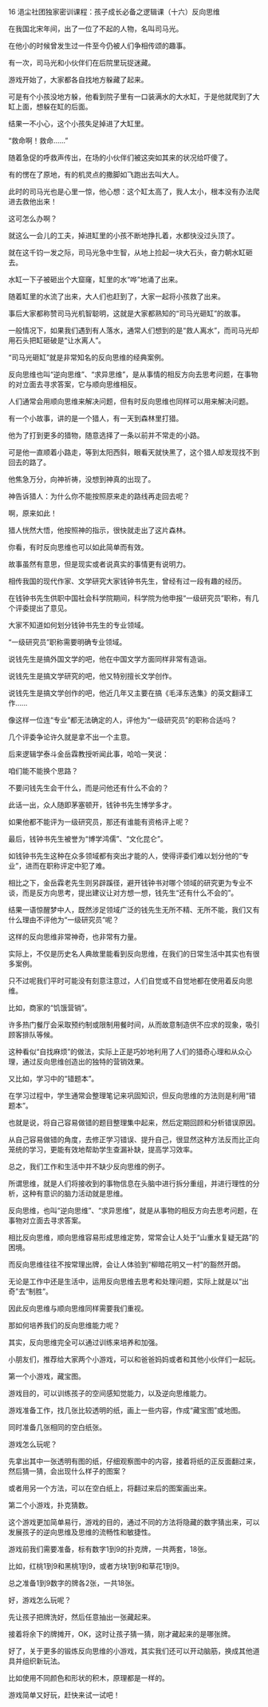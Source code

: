 16 浥尘社团独家密训课程：孩子成长必备之逻辑课（十六）反向思维



在我国北宋年间，出了一位了不起的人物，名叫司马光。

在他小的时候曾发生过一件至今仍被人们争相传颂的趣事。



有一次，司马光和小伙伴们在后院里玩捉迷藏。

游戏开始了，大家都各自找地方躲藏了起来。

可是有个小孩没地方躲，他看到院子里有一口装满水的大水缸，于是他就爬到了大缸上面，想躲在缸的后面。

结果一不小心，这个小孩失足掉进了大缸里。

“救命啊！救命……”



随着急促的呼救声传出，在场的小伙伴们被这突如其来的状况给吓傻了。

有的愣在了原地，有的机灵点的撒脚如飞跑出去叫大人。

此时的司马光也是心里一惊，他心想：这个缸太高了，我人太小，根本没有办法爬进去救他出来！

这可怎么办啊？

就这么一会儿的工夫，掉进缸里的小孩不断地挣扎着，水都快没过头顶了。

就在这千钧一发之际，司马光急中生智，从地上捡起一块大石头，奋力朝水缸砸去。

水缸一下子被砸出个大窟窿，缸里的水“哗”地涌了出来。

随着缸里的水流了出来，大人们也赶到了，大家一起将小孩救了出来。

事后大家都称赞司马光机智聪明，这就是大家都熟知的“司马光砸缸”的故事。



一般情况下，如果我们遇到有人落水，通常人们想到的是“救人离水”，而司马光却用石头把缸砸破是“让水离人”。

“司马光砸缸”就是非常知名的反向思维的经典案例。

反向思维也叫“逆向思维”、“求异思维”，是从事情的相反方向去思考问题，在事物的对立面去寻求答案，它与顺向思维相反。



人们通常会用顺向思维来解决问题，但有时反向思维也同样可以用来解决问题。

有一个小故事，讲的是一个猎人，有一天到森林里打猎。

他为了打到更多的猎物，随意选择了一条以前并不常走的小路。

可是他一直顺着小路走，等到太阳西斜，眼看天就快黑了，这个猎人却发现找不到回去的路了。

他焦急万分，向神祈祷，没想到神真的出现了。

神告诉猎人：为什么你不能按照原来走的路线再走回去呢？

啊，原来如此！

猎人恍然大悟，他按照神的指示，很快就走出了这片森林。

你看，有时反向思维也可以如此简单而有效。



故事虽然有意思，但是现实或者说真实的事情更有说明力。

相传我国的现代作家、文学研究大家钱钟书先生，曾经有过一段有趣的经历。

在钱钟书先生供职中国社会科学院期间，科学院为他申报“一级研究员”职称，有几个评委提出了意见。

大家不知道如何划分钱钟书先生的专业领域。

“一级研究员”职称需要明确专业领域。

说钱先生是搞外国文学的吧，他在中国文学方面同样非常有造诣。

说钱先生是搞文学研究的吧，他又特别擅长文学创作。

说钱先生是搞文学创作的吧，他近几年又主要在搞《毛泽东选集》的英文翻译工作……



像这样一位连“专业”都无法确定的人，评他为“一级研究员”的职称合适吗？

几个评委争论许久就是拿不出一个主意。

后来逻辑学泰斗金岳霖教授听闻此事，哈哈一笑说：

咱们能不能换个思路？

不要问钱先生会干什么，而是问他还有什么不会的？



此话一出，众人随即茅塞顿开，钱钟书先生博学多才。

如果他都不能评为一级研究员，那还有谁能有资格评上呢？

最后，钱钟书先生被誉为“博学鸿儒”、“文化昆仑”。



如钱钟书先生这种在众多领域都有突出才能的人，使得评委们难以划分他的“专业”，进而在职称评定中犯了难。

相比之下，金岳霖老先生则另辟蹊径，避开钱钟书对哪个领域的研究更为专业不谈，而是反方向思考，提出建议让对方想一想，钱先生“还有什么不会的”。

结果一语惊醒梦中人，既然涉足领域广泛的钱先生无所不精、无所不能，我们又有什么理由不评他为“一级研究员”呢？

这样的反向思维非常神奇，也非常有力量。



实际上，不仅是历史名人典故里能看到反向思维，在我们的日常生活中其实也有很多案例。

只不过呢我们平时可能没有刻意注意过，人们自觉或不自觉地都在使用着反向思维。



比如，商家的“饥饿营销”。

许多热门餐厅会采取预约制或限制用餐时间，从而故意制造供不应求的现象，吸引顾客排队等候。

这种看似“自找麻烦”的做法，实际上正是巧妙地利用了人们的猎奇心理和从众心理，通过反向思维创造出的独特的营销效果。



又比如，学习中的“错题本”。

在学习过程中，学生通常会整理笔记来巩固知识，但反向思维的方法则是利用“错题本”。

也就是说，将自己容易做错的题目整理集中起来，然后定期回顾和分析错误原因。

从自己容易做错的角度，去修正学习错误、提升自己，很显然这种方法反而比正向笼统的学习，更能有效地帮助学生查漏补缺，提高学习效率。



总之，我们工作和生活中并不缺少反向思维的例子。

所谓思维，就是人们将接收到的事物信息在头脑中进行拆分重组，并进行理性的分析，这种有意识的脑力活动就是思维。

反向思维，也叫“逆向思维”、“求异思维”，就是从事物的相反方向去思考问题，在事物对立面去寻求答案。

相比反向思维，顺向思维容易形成思维定势，常常会让人处于“山重水复疑无路”的困境。

而反向思维往往不按常理出牌，会让人体验到“柳暗花明又一村”的豁然开朗。

无论是工作中还是生活中，运用反向思维去思考和处理问题，实际上就是以“出奇”去“制胜”。

因此反向思维与顺向思维同样需要我们重视。

那如何培养我们的反向思维能力呢？



其实，反向思维完全可以通过训练来培养和加强。

小朋友们，推荐给大家两个小游戏，可以和爸爸妈妈或者和其他小伙伴们一起玩。



第一个小游戏，藏宝图。

游戏目的，可以训练孩子的空间感知觉能力，以及逆向思维能力。

游戏准备工作，找几张比较透明的纸，画上一些内容，作成“藏宝图”或地图。

同时准备几张相同的空白纸张。

游戏怎么玩呢？

先拿出其中一张透明有图的纸，仔细观察图中的内容，接着将纸的正反面翻过来，然后猜一猜，会出现什么样子的图案？

或者用另一个方法，可以在空白纸上，将翻过来后的图案画出来。



第二个小游戏，扑克猜数。

这个游戏更加简单易行，游戏的目的，通过不同的方法将隐藏的数字猜出来，可以发展孩子的逆向思维及思维的流畅性和敏捷性。

游戏前我们需要准备，标有数字1到9的扑克牌，一共两套，18张。

比如，红桃1到9和黑桃1到9，或者方块1到9和草花1到9。

总之准备1到9数字的牌各2张，一共18张。

好，游戏怎么玩呢？

先让孩子把牌洗好，然后任意抽出一张藏起来。

接着将余下的牌摊开，OK，这时让孩子猜一猜，刚才藏起来的是哪张牌。



好了，关于更多的锻炼反向思维的小游戏，其实我们还可以开动脑筋，换成其他道具并组织新玩法。

比如使用不同颜色和形状的积木，原理都是一样的。

游戏简单又好玩，赶快来试一试吧！

















